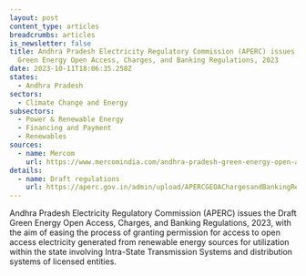 ```yaml
---
layout: post
content_type: articles
breadcrumbs: articles
is_newsletter: false
title: Andhra Pradesh Electricity Regulatory Commission (APERC) issues the Draft
  Green Energy Open Access, Charges, and Banking Regulations, 2023
date: 2023-10-11T18:06:35.258Z
states:
  - Andhra Pradesh
sectors:
  - Climate Change and Energy
subsectors:
  - Power & Renewable Energy
  - Financing and Payment
  - Renewables
sources:
  - name: Mercom
    url: https://www.mercomindia.com/andhra-pradesh-green-energy-open-access-regulations
details:
  - name: Draft regulations
    url: https://aperc.gov.in/admin/upload/APERCGEOAChargesandBankingRegulation2023.pdf
---
```

Andhra Pradesh Electricity Regulatory Commission (APERC) issues the Draft Green Energy Open Access, Charges, and Banking Regulations, 2023, with the aim of easing the process of granting permission for access to open access electricity generated from renewable energy sources for utilization within the state involving Intra-State Transmission Systems and distribution systems of licensed entities.
